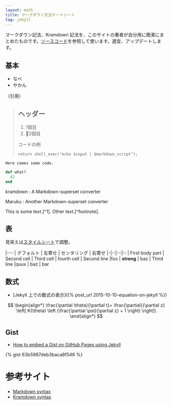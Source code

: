 ```yaml
---
layout: math
title: マークダウン文法チートシート
tag: jekyll
---
```

マークダウン記法、Kramdown 記法を、このサイトの著者が自分用に簡潔にまとめたものです。[ソースコード](https://raw.githubusercontent.com/sekika/sekika.github.io/master/_drafts/cheetsheet.md)を参照して使います。適宜、アップデートします。

## 基本

- なべ
- やかん

（引用）

> ## ヘッダー
> 
> 1.   1個目
> 2.   2個目
> 
> コードの例
> 
>     return shell_exec("echo $input | $markdown_script");

~~~~~~~~
Here comes some code.
~~~~~~~~

~~~ ruby
def what?
  42
end
~~~

kramdown
: A Markdown-superset converter

Maruku
:     Another Markdown-superset converter

This is some text.[^1]. Other text.[^footnote].

## 表

見栄えは[スタイルシート](https://github.com/sekika/sekika.github.io/blob/master/css/personal.css)で調整。

|---
| デフォルト | 左寄せ | センタリング | 右寄せ
|-|:-|:-:|-:
| First body part | Second cell | Third cell | fourth cell
| Second line |foo | **strong** | baz
| Third line |quux | baz | bar

## 数式

- [Jekyll 上での数式の表示]({% post_url 2015-10-10-equation-on-jekyll %})

$$
\begin{align*}
\frac{\partial \theta}{\partial t}= \frac{\partial}{\partial z}
\left[ K(\theta) \left (\frac{\partial \psi}{\partial z} + 1 \right) \right]\
\end{align*}
$$

## Gist

- [How to embed a Gist on GitHub Pages using Jekyll](https://gist.github.com/benbalter/5555251)

{% gist 63b5987deb3baca8f546 %}

# 参考サイト

- [Markdown syntax](http://daringfireball.net/projects/markdown/syntax)
- [Kramdown syntax](http://kramdown.gettalong.org/syntax.html)
